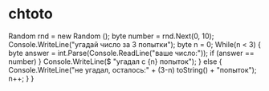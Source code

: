 # chtoto
Random rnd = new Random ();
 byte number = rnd.Next(0, 10);
Console.WriteLine("угадай число за 3 попытки");
byte n = 0;
 While(n < 3) 
 {
 byte answer = int.Parse(Console.ReadLine("ваше число:"));
if (answer == number) 
}
Console.WriteLine($ "угадал с {n} попыток");
  }
  else
  {
    Console.WriteLine("не угадал, осталось:" + (3-n) toString() + "попыток");
    n++;
    }
}
